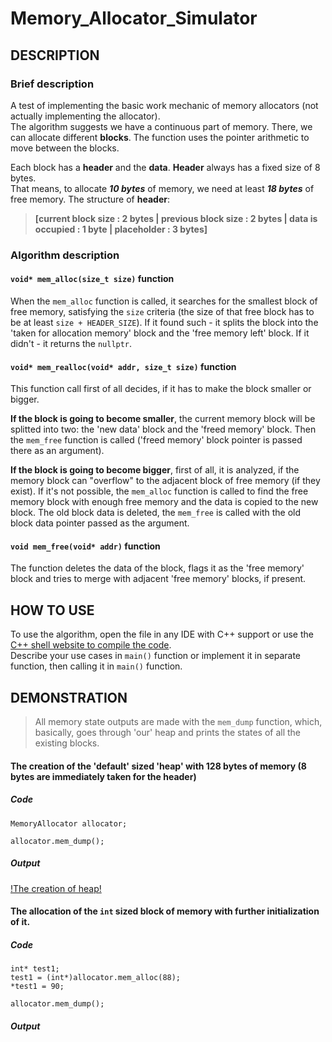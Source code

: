 # Memory_Allocator_Simulator
## DESCRIPTION
### Brief description
A test of implementing the basic work mechanic of memory allocators (not actually implementing the allocator).  
The algorithm suggests we have a continuous part of memory. There, we can allocate different **blocks**. The function uses the pointer arithmetic to move between the blocks.

Each block has a **header** and the **data**. **Header** always has a fixed size of 8 bytes.   
That means, to allocate ***10 bytes*** of memory, we need at least ***18 bytes*** of free memory.
The structure of **header**:   
> **[current block size : 2 bytes | previous block size : 2 bytes | data is occupied : 1 byte | placeholder : 3 bytes]**
### Algorithm description   
#### `void* mem_alloc(size_t size)` function
When the `mem_alloc` function is called,
it searches for the smallest block of free memory, satisfying the `size` criteria (the size of that free block has to be at least `size + HEADER_SIZE`).
If it found such - it splits the block into the 'taken for allocation memory' block and the 'free memory left' block.
If it didn't - it returns the `nullptr`.
#### `void* mem_realloc(void* addr, size_t size)` function
This function call first of all decides, if it has to make the block smaller or bigger.   

**If the block is going to become smaller**, the current memory block will be splitted into two: the 'new data' block and the 'freed memory' block.
Then the `mem_free` function is called ('freed memory' block pointer is passed there as an argument).    
    
**If the block is going to become bigger**, first of all, it is analyzed, if the memory block can "overflow" to the adjacent block of free memory
 (if they exist). If it's not possible, the `mem_alloc` function is called to find the free memory block with enough free memory and the data is copied
to the new block. The old block data is deleted, the `mem_free` is called with the old block data pointer passed as the argument.
#### `void mem_free(void* addr)` function
The function deletes the data of the block, flags it as the 'free memory' block and tries to merge with adjacent 'free memory' blocks, if present.
## HOW TO USE
To use the algorithm, open the file in any IDE with C++ support or use the [C++ shell website to compile the code](http://cpp.sh/).   
Describe your use cases in `main()` function or implement it in separate function, then calling it in `main()` function.

## DEMONSTRATION

> All memory state outputs are made with the `mem_dump` function, which, basically, goes through 'our' heap and prints the states of all the existing blocks. 

#### The creation of the 'default' sized 'heap' with 128 bytes of memory (8 bytes are immediately taken for the header)
##### Code
```  
MemoryAllocator allocator;     
   
allocator.mem_dump();    
```
##### Output
[!The creation of heap!]()
#### The allocation of the `int` sized block of memory with further initialization of it.
##### Code
```
int* test1;
test1 = (int*)allocator.mem_alloc(88);    
*test1 = 90;    
   
allocator.mem_dump();    
```
##### Output
